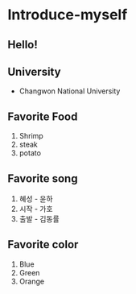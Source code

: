 # Introduce-myself

## Hello!

## University
- Changwon National University


## Favorite Food
1. Shrimp
2. steak
3. potato


## Favorite song
1. 혜성 - 윤하
2. 시작 - 가호
3. 출발 - 김동률


## Favorite color
1. Blue
2. Green
3. Orange

